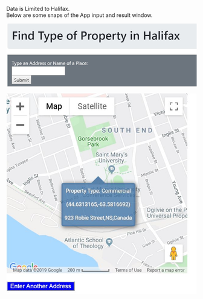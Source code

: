 Data is Limited to Halifax.<br>
Below are some snaps of the App input and result window.

![input screen](/Machine%20Learning%20Repo/Python/Property%20Type%20Identification%20Web%20App/APP%20Images/img0.JPG)

![result screen](/Machine%20Learning%20Repo/Python/Property%20Type%20Identification%20Web%20App/APP%20Images/img1.JPG)
